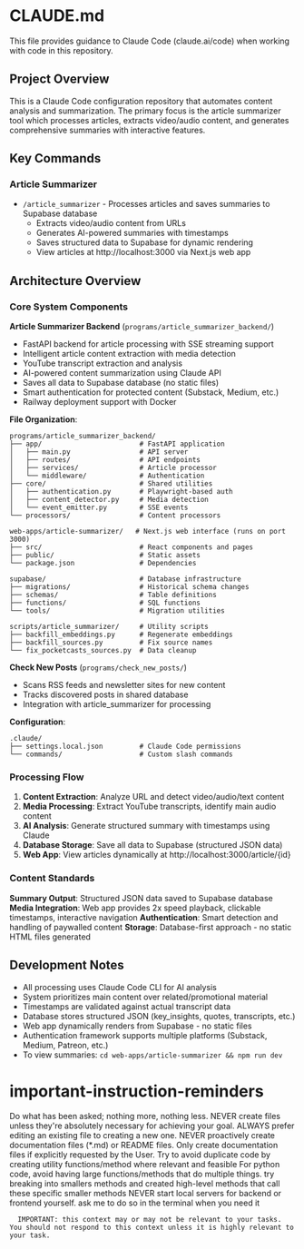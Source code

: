 # CLAUDE.md

This file provides guidance to Claude Code (claude.ai/code) when working with code in this repository.

## Project Overview

This is a Claude Code configuration repository that automates content analysis and summarization. The primary focus is the article summarizer tool which processes articles, extracts video/audio content, and generates comprehensive summaries with interactive features.

## Key Commands

### Article Summarizer
- `/article_summarizer` - Processes articles and saves summaries to Supabase database
  - Extracts video/audio content from URLs
  - Generates AI-powered summaries with timestamps
  - Saves structured data to Supabase for dynamic rendering
  - View articles at http://localhost:3000 via Next.js web app

## Architecture Overview

### Core System Components

**Article Summarizer Backend** (`programs/article_summarizer_backend/`)
- FastAPI backend for article processing with SSE streaming support
- Intelligent article content extraction with media detection
- YouTube transcript extraction and analysis
- AI-powered content summarization using Claude API
- Saves all data to Supabase database (no static files)
- Smart authentication for protected content (Substack, Medium, etc.)
- Railway deployment support with Docker

**File Organization**:
```
programs/article_summarizer_backend/
├── app/                        # FastAPI application
│   ├── main.py                 # API server
│   ├── routes/                 # API endpoints
│   ├── services/               # Article processor
│   └── middleware/             # Authentication
├── core/                       # Shared utilities
│   ├── authentication.py       # Playwright-based auth
│   ├── content_detector.py     # Media detection
│   └── event_emitter.py        # SSE events
└── processors/                 # Content processors

web-apps/article-summarizer/   # Next.js web interface (runs on port 3000)
├── src/                        # React components and pages
├── public/                     # Static assets
└── package.json                # Dependencies

supabase/                       # Database infrastructure
├── migrations/                 # Historical schema changes
├── schemas/                    # Table definitions
├── functions/                  # SQL functions
└── tools/                      # Migration utilities

scripts/article_summarizer/     # Utility scripts
├── backfill_embeddings.py      # Regenerate embeddings
├── backfill_sources.py         # Fix source names
└── fix_pocketcasts_sources.py  # Data cleanup
```

**Check New Posts** (`programs/check_new_posts/`)
- Scans RSS feeds and newsletter sites for new content
- Tracks discovered posts in shared database
- Integration with article_summarizer for processing

**Configuration**:
```
.claude/
├── settings.local.json         # Claude Code permissions
└── commands/                   # Custom slash commands
```

### Processing Flow

1. **Content Extraction**: Analyze URL and detect video/audio/text content
2. **Media Processing**: Extract YouTube transcripts, identify main audio content
3. **AI Analysis**: Generate structured summary with timestamps using Claude
4. **Database Storage**: Save all data to Supabase (structured JSON data)
5. **Web App**: View articles dynamically at http://localhost:3000/article/{id}

### Content Standards

**Summary Output**: Structured JSON data saved to Supabase database
**Media Integration**: Web app provides 2x speed playback, clickable timestamps, interactive navigation
**Authentication**: Smart detection and handling of paywalled content
**Storage**: Database-first approach - no static HTML files generated

## Development Notes

- All processing uses Claude Code CLI for AI analysis
- System prioritizes main content over related/promotional material
- Timestamps are validated against actual transcript data
- Database stores structured JSON (key_insights, quotes, transcripts, etc.)
- Web app dynamically renders from Supabase - no static files
- Authentication framework supports multiple platforms (Substack, Medium, Patreon, etc.)
- To view summaries: `cd web-apps/article-summarizer && npm run dev`

# important-instruction-reminders
Do what has been asked; nothing more, nothing less.
NEVER create files unless they're absolutely necessary for achieving your goal.
ALWAYS prefer editing an existing file to creating a new one.
NEVER proactively create documentation files (*.md) or README files. Only create documentation files if explicitly requested by the User.
Try to avoid duplicate code by creating utility functions/method where relevant and feasible
For python code, avoid having large functions/methods that do multiple things. try breaking into smallers methods and created high-level methods that call these specific smaller methods
NEVER start local servers for backend or frontend yourself. ask me to do so in the terminal when you need it


      IMPORTANT: this context may or may not be relevant to your tasks. You should not respond to this context unless it is highly relevant to your task.